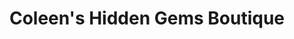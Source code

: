 ---
title: "Coleen's Hidden Gems Boutique"
url: /burlington/coleens-hidden-gems-boutique/
shop: shop
---